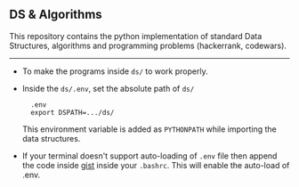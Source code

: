## DS & Algorithms

This repository contains the python implementation of standard Data Structures, algorithms and programming problems (hackerrank, codewars).

----

- To make the programs inside `ds/` to work properly. 
- Inside the `ds/.env`, set the absolute path of `ds/`


        .env
        export DSPATH=.../ds/

    This environment variable is added as `PYTHONPATH` while importing the data structures.


- If your terminal doesn't support auto-loading of `.env` file then append the code inside [gist](https://gist.github.com/premchalmeti/19efc522fc96c47c5344c83dd6853951) inside your `.bashrc`. This will enable the auto-load of .env.
